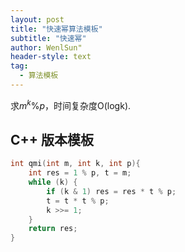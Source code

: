 ```yaml
---
layout: post
title: "快速幂算法模板"
subtitle: "快速幂"
author: WenlSun"
header-style: text
tag:
  - 算法模板
---
```


求$m^k\%p$，时间复杂度O(logk).

## C++ 版本模板

``` c++
int qmi(int m, int k, int p){
    int res = 1 % p, t = m;
    while (k) {
        if (k & 1) res = res * t % p;
        t = t * t % p;
        k >>= 1;
    }
    return res;
}
```